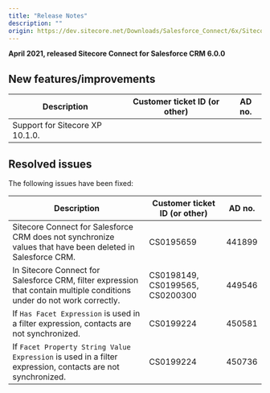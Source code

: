 ```yaml
---
title: "Release Notes"
description: ""
origin: https://dev.sitecore.net/Downloads/Salesforce_Connect/6x/Sitecore_Connect_for_Salesforce_CRM_600/Release_Notes
---
```


**April 2021, released Sitecore Connect for Salesforce CRM 6.0.0**

## New features/improvements

 | Description | Customer ticket ID (or other) | AD no. |
 | --- | --- | --- |
 | Support for Sitecore XP 10.1.0. |  |  |

## Resolved issues

The following issues have been fixed:

 | Description | Customer ticket ID (or other) | AD no. |
 | --- | --- | --- |
 | Sitecore Connect for Salesforce CRM does not synchronize values that have been deleted in Salesforce CRM. | CS0195659 | 441899 |
 | In Sitecore Connect for Salesforce CRM, filter expression that contain multiple conditions under do not work correctly. | CS0198149, CS0199565, CS0200300 | 449546 |
 | If `Has Facet Expression` is used in a filter expression, contacts are not synchronized. | CS0199224 | 450581 |
 | If `Facet Property String Value Expression` is used in a filter expression, contacts are not synchronized. | CS0199224 | 450736 |